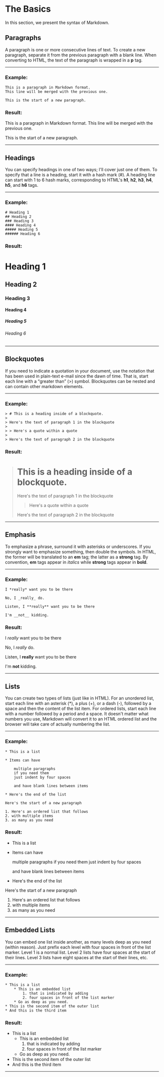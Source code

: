 # The Basics

In this section, we present the syntax of Markdown.

## Paragraphs

A paragraph is one or more consecutive lines of text. To create a new paragraph, separate it from the previous paragraph with a blank line. When converting to HTML, the text of the paragraph is wrapped in a **p** tag.

<hr>

### Example:

```
This is a paragraph in Markdown format.
This line will be merged with the previous one.

This is the start of a new paragraph.
```
### Result:

This is a paragraph in Markdown format.
This line will be merged with the previous one.

This is the start of a new paragraph.

<hr>

## Headings

You can specify headings in one of two ways; I'll cover just one of them. To specify that a line
is a heading, start it with a hash mark (#). A heading line can start with 1 to 6 hash marks, corresponding
to HTML's **h1**, **h2**, **h3**, **h4**, **h5**, and **h6** tags.

<hr>

### Example:

```
# Heading 1
## Heading 2
### Heading 3
#### Heading 4
##### Heading 5
###### Heading 6
```
### Result:

# Heading 1
## Heading 2
### Heading 3
#### Heading 4
##### Heading 5
###### Heading 6

<hr>

## Blockquotes

If you need to indicate a quotation in your document, use the notation that has been used in
plain-text e-mail since the dawn of time. That is, start each line with a <q>greater than</q> (>)
symbol. Blockquotes can be nested and can contain other markdown elements.

<hr>

### Example:

```
> # This is a heading inside of a blockquote.
>
> Here's the text of paragraph 1 in the blockquote
>
> > Here's a quote within a quote
>
> Here's the text of paragraph 2 in the blockquote
```
### Result:

> # This is a heading inside of a blockquote.
>
> Here's the text of paragraph 1 in the blockquote
>
> > Here's a quote within a quote
>
> Here's the text of paragraph 2 in the blockquote

<hr>

## Emphasis

To emphasize a phrase, surround it with asterisks or underscores. If you strongly want to emphasize something, then double the symbols. In HTML, the former will be translated to an **em** tag; the latter as a **strong** tag. By convention, **em** tags appear in *italics* while **strong** tags appear in **bold**.

<hr>

### Example:

```
I *really* want you to be there

No, I _really_ do.

Listen, I **really** want you to be there

I'm __not__ kidding.
```
### Result:

I *really* want you to be there

No, I _really_ do.

Listen, I **really** want you to be there

I'm __not__ kidding.

<hr>

## Lists

You can create two types of lists (just like in HTML). For an unordered list, start each line with an
asterisk (*), a plus (+), or a dash (-), followed by a space and then the content of the list item. For
ordered lists, start each line with a number followed by a period and a space. It doesn't matter what
numbers you use, Markdown will convert it to an HTML ordered list and the browser will take care of
actually numbering the list.

<hr>

### Example:

```
* This is a list

* Items can have

    multiple paragraphs
    if you need them
    just indent by four spaces

    and have blank lines between items

* Here's the end of the list

Here's the start of a new paragraph

1. Here's an ordered list that follows
2. with multiple items
3. as many as you need
```
### Result:

* This is a list

* Items can have

    multiple paragraphs
    if you need them
    just indent by four spaces

    and have blank lines between items

* Here's the end of the list

Here's the start of a new paragraph

1. Here's an ordered list that follows
2. with multiple items
3. as many as you need

<hr>

## Embedded Lists

You can embed one list inside another, as many levels deep as you need (within reason). Just prefix each level
with four spaces in front of the list marker. Level 1 is a normal list. Level 2 lists have four spaces at the
start of their lines. Level 3 lists have eight spaces at the start of their lines, etc.

<hr>

### Example:

```
* This is a list
    * This is an embedded list
        1. that is indicated by adding
        2. four spaces in front of the list marker
    * Go as deep as you need.
* This is the second item of the outer list
* And this is the third item
```
### Result:

* This is a list
    * This is an embedded list
        1. that is indicated by adding
        2. four spaces in front of the list marker
    * Go as deep as you need.
* This is the second item of the outer list
* And this is the third item

<hr>
